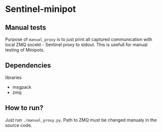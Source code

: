 # Sentinel-minipot

## Manual tests

Purpose of `manual_proxy` is to just print all captured communication with local ZMQ socekt - Sentinel proxy to stdout. This is usefull for manual testing of Minipots.


## Dependencies
libraries
- msgpack
- zmq

## How to run?
Just run `./manual_proxy.py`. Path to ZMQ must be changed manualy in the source code.